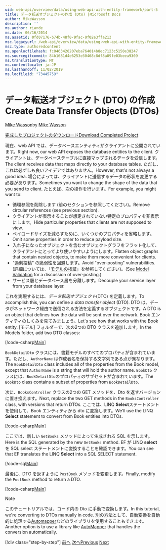 ```yaml
---
uid: web-api/overview/data/using-web-api-with-entity-framework/part-5
title: データ転送オブジェクトの作成 (Dto) |Microsoft Docs
author: MikeWasson
description: ''
ms.author: riande
ms.date: 06/16/2014
ms.assetid: 0fd07176-b74b-48f0-9fac-0f02e3ffa213
msc.legacyurl: /web-api/overview/data/using-web-api-with-entity-framework/part-5
msc.type: authoredcontent
ms.openlocfilehash: fc0463420207eba764014b8ec7123c5150e38247
ms.sourcegitcommit: 84b1681d4e6253e30468c8df8a09fe03beea9309
ms.translationtype: MT
ms.contentlocale: ja-JP
ms.lasthandoff: 11/02/2019
ms.locfileid: "73445759"
---
```

# <a name="create-data-transfer-objects-dtos"></a><span data-ttu-id="0c733-102">データ転送オブジェクト (DTO) の作成</span><span class="sxs-lookup"><span data-stu-id="0c733-102">Create Data Transfer Objects (DTOs)</span></span>

<span data-ttu-id="0c733-103">[Mike Wasson](https://github.com/MikeWasson)</span><span class="sxs-lookup"><span data-stu-id="0c733-103">by [Mike Wasson](https://github.com/MikeWasson)</span></span>

[<span data-ttu-id="0c733-104">完成したプロジェクトのダウンロード</span><span class="sxs-lookup"><span data-stu-id="0c733-104">Download Completed Project</span></span>](https://github.com/MikeWasson/BookService)

<span data-ttu-id="0c733-105">現在、web API では、データベースエンティティがクライアントに公開されています。</span><span class="sxs-lookup"><span data-stu-id="0c733-105">Right now, our web API exposes the database entities to the client.</span></span> <span data-ttu-id="0c733-106">クライアントは、データベーステーブルに直接マップされるデータを受信します。</span><span class="sxs-lookup"><span data-stu-id="0c733-106">The client receives data that maps directly to your database tables.</span></span> <span data-ttu-id="0c733-107">ただし、これは必ずしも良いアイデアではありません。</span><span class="sxs-lookup"><span data-stu-id="0c733-107">However, that's not always a good idea.</span></span> <span data-ttu-id="0c733-108">場合によっては、クライアントに送信するデータの形状を変更する必要があります。</span><span class="sxs-lookup"><span data-stu-id="0c733-108">Sometimes you want to change the shape of the data that you send to client.</span></span> <span data-ttu-id="0c733-109">たとえば、次の操作を行います。</span><span class="sxs-lookup"><span data-stu-id="0c733-109">For example, you might want to:</span></span>

- <span data-ttu-id="0c733-110">循環参照を削除します (前のセクションを参照してください)。</span><span class="sxs-lookup"><span data-stu-id="0c733-110">Remove circular references (see previous section).</span></span>
- <span data-ttu-id="0c733-111">クライアントが表示することが想定されていない特定のプロパティを非表示にします。</span><span class="sxs-lookup"><span data-stu-id="0c733-111">Hide particular properties that clients are not supposed to view.</span></span>
- <span data-ttu-id="0c733-112">ペイロードサイズを減らすために、いくつかのプロパティを省略します。</span><span class="sxs-lookup"><span data-stu-id="0c733-112">Omit some properties in order to reduce payload size.</span></span>
- <span data-ttu-id="0c733-113">入れ子になったオブジェクトを含むオブジェクトグラフをフラット化して、クライアントにとってより使いやすいようにします。</span><span class="sxs-lookup"><span data-stu-id="0c733-113">Flatten object graphs that contain nested objects, to make them more convenient for clients.</span></span>
- <span data-ttu-id="0c733-114">"過剰投稿" の脆弱性を回避します。</span><span class="sxs-lookup"><span data-stu-id="0c733-114">Avoid "over-posting" vulnerabilities.</span></span> <span data-ttu-id="0c733-115">(詳細については、「[モデルの検証](../../formats-and-model-binding/model-validation-in-aspnet-web-api.md)」を参照してください)。</span><span class="sxs-lookup"><span data-stu-id="0c733-115">(See [Model Validation](../../formats-and-model-binding/model-validation-in-aspnet-web-api.md) for a discussion of over-posting.)</span></span>
- <span data-ttu-id="0c733-116">サービス層とデータベース層を分離します。</span><span class="sxs-lookup"><span data-stu-id="0c733-116">Decouple your service layer from your database layer.</span></span>

<span data-ttu-id="0c733-117">これを実現するには、*データ転送オブジェクト*(DTO) を定義します。</span><span class="sxs-lookup"><span data-stu-id="0c733-117">To accomplish this, you can define a *data transfer object* (DTO).</span></span> <span data-ttu-id="0c733-118">DTO は、データがネットワーク経由で送信される方法を定義するオブジェクトです。</span><span class="sxs-lookup"><span data-stu-id="0c733-118">A DTO is an object that defines how the data will be sent over the network.</span></span> <span data-ttu-id="0c733-119">Book エンティティのしくみを見てみましょう。</span><span class="sxs-lookup"><span data-stu-id="0c733-119">Let's see how that works with the Book entity.</span></span> <span data-ttu-id="0c733-120">[モデル] フォルダーで、次の2つの DTO クラスを追加します。</span><span class="sxs-lookup"><span data-stu-id="0c733-120">In the Models folder, add two DTO classes:</span></span>

[!code-csharp[Main](part-5/samples/sample1.cs)]

<span data-ttu-id="0c733-121">`BookDetailDto` クラスには、書籍モデルのすべてのプロパティが含まれています。ただし、`AuthorName` は作成者名を保持する文字列である点が異なります。</span><span class="sxs-lookup"><span data-stu-id="0c733-121">The `BookDetailDto` class includes all of the properties from the Book model, except that `AuthorName` is a string that will hold the author name.</span></span> <span data-ttu-id="0c733-122">`BookDto` クラスには、`BookDetailDto`のプロパティのサブセットが含まれています。</span><span class="sxs-lookup"><span data-stu-id="0c733-122">The `BookDto` class contains a subset of properties from `BookDetailDto`.</span></span>

<span data-ttu-id="0c733-123">次に、`BooksController` クラスの2つの GET メソッドを、Dto を返すバージョンに置き換えます。</span><span class="sxs-lookup"><span data-stu-id="0c733-123">Next, replace the two GET methods in the `BooksController` class, with versions that return DTOs.</span></span> <span data-ttu-id="0c733-124">ここでは、LINQ **Select**ステートメントを使用して、Book エンティティから dto に変換します。</span><span class="sxs-lookup"><span data-stu-id="0c733-124">We'll use the LINQ **Select** statement to convert from Book entities into DTOs.</span></span>

[!code-csharp[Main](part-5/samples/sample2.cs)]

<span data-ttu-id="0c733-125">ここでは、新しい `GetBooks` メソッドによって生成される SQL を示します。</span><span class="sxs-lookup"><span data-stu-id="0c733-125">Here is the SQL generated by the new `GetBooks` method.</span></span> <span data-ttu-id="0c733-126">EF が LINQ **select**を SQL select ステートメントに変換することを確認できます。</span><span class="sxs-lookup"><span data-stu-id="0c733-126">You can see that EF translates the LINQ **Select** into a SQL SELECT statement.</span></span>

[!code-sql[Main](part-5/samples/sample3.sql)]

<span data-ttu-id="0c733-127">最後に、DTO を返すように `PostBook` メソッドを変更します。</span><span class="sxs-lookup"><span data-stu-id="0c733-127">Finally, modify the `PostBook` method to return a DTO.</span></span>

[!code-csharp[Main](part-5/samples/sample4.cs)]

> [!NOTE]
> <span data-ttu-id="0c733-128">このチュートリアルでは、コード内の Dto に手動で変換します。</span><span class="sxs-lookup"><span data-stu-id="0c733-128">In this tutorial, we're converting to DTOs manually in code.</span></span> <span data-ttu-id="0c733-129">別の方法として、自動変換を自動的に処理する[Automapper](http://automapper.org/)などのライブラリを使用することもできます。</span><span class="sxs-lookup"><span data-stu-id="0c733-129">Another option is to use a library like [AutoMapper](http://automapper.org/) that handles the conversion automatically.</span></span>
> 
> [!div class="step-by-step"]
> <span data-ttu-id="0c733-130">[前へ](part-4.md)
> [次へ](part-6.md)</span><span class="sxs-lookup"><span data-stu-id="0c733-130">[Previous](part-4.md)
[Next](part-6.md)</span></span>
